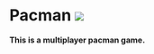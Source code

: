 # Pacman <img inline="true" src="![1](https://github.com/NiLomy/Pacman/assets/114010651/30e60054-e270-44dd-9c6f-92f27b9f3b6c)" />

**This is a multiplayer pacman game.**
